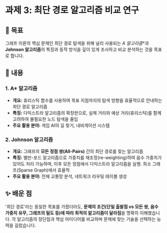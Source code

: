 # 과제 3: 최단 경로 알고리즘 비교 연구

## 🎯 목표

그래프 이론의 핵심 문제인 최단 경로 탐색을 위해 널리 사용되는 **A* 알고리즘**과 **Johnson 알고리즘**의 특징과 동작 방식을 깊이 있게 조사하고 비교 분석하는 것을 목표로 합니다.

## 📝 내용

### 1. A* 알고리즘
-   **개요:** 휴리스틱 함수를 사용하여 목표 지점까지의 탐색 방향을 효율적으로 안내하는 최단 경로 알고리즘
-   **특징:** 다익스트라 알고리즘의 확장판으로, 실제 거리와 예상 거리(휴리스틱)를 함께 고려하여 불필요한 노드 탐색을 줄임
-   **주요 활용 분야:** 게임 AI의 길 찾기, 내비게이션 시스템

### 2. Johnson 알고리즘
-   **개요:** 그래프의 **모든 정점 쌍(All-Pairs)** 간의 최단 경로를 찾는 알고리즘
-   **특징:** 벨만-포드 알고리즘으로 가중치를 재조정(re-weighting)하여 음수 가중치가 있어도 처리 가능하며, 이후 모든 정점에서 다익스트라 알고리즘을 실행. 희소 그래프(Sparse Graph)에서 효율적
-   **주요 활용 분야:** 전체 교통망 분석, 네트워크 라우팅 테이블 생성

## ✨ 배운 점

'최단 경로'라는 동일한 목표를 가졌더라도, **문제의 조건(단일 출발점 vs 모든 쌍, 음수 가중치 유무, 그래프의 밀도 등)에 따라 최적의 알고리즘이 달라짐**을 명확히 이해했습니다. 각 알고리즘의 장단점과 핵심 아이디어를 비교하며 문제에 맞는 기술을 선택하는 능력을 길렀습니다.
